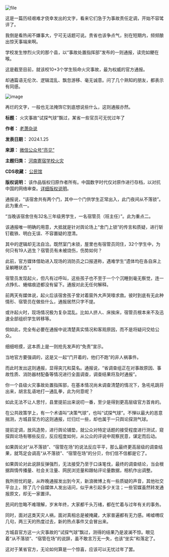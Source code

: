 ![file](https://chinadigitaltimes.net/chinese/files/2024/01/image-1706178441682.png)


这是一篇历经艰难才侥幸发出的文字，看来它们急于为事故责任定调，开始不容骘评了。


我倒是看热闹不嫌事大，宁可无话题可说。贵省也该争点气，别在短期内，频频酿出惊天事端来啊。


学校发生惨烈火灾的那个县，以“事故处置指挥部”发布的一则通报，读完如鲠在喉。


这是截至目前，就该校10+3个学生殒命火灾事故，最为权威的官方通报。


却通篇语无伦次、逻辑混乱、飘忽游移、毫无诚意。问了几个熟知的朋友，都表示有同感。


![image](https://chinadigitaltimes.net/chinese/files/2024/01/post-704498-65b238d81943e.png)


再烂的文字，一般也无法掩饰它到底想说些什么，这则通报亦然。




**标题：** 火灾事故“试探气球”飘过，某省一些官员可无忧过年了  

**作者：** [老萧杂说](https://chinadigitaltimes.net/space/老萧杂说)  

**发表日期：** 2024.1.25  

**来源：** [微信公众号“亮见”](https://web.archive.org/web/https://mp.weixin.qq.com/s/j7THw4fOJWswGPU6MqVzpg)  

**主题归类：** [河南寄宿学校火灾](https://chinadigitaltimes.net/space/河南寄宿学校火灾)  

**CDS收藏：** [公民馆](https://chinadigitaltimes.net/space/%E5%85%AC%E6%B0%91%E9%A6%86)  

**版权说明：** 该作品版权归原作者所有。中国数字时代仅对原作进行存档，以对抗中国的网络审查。[详细版权说明](https://chinadigitaltimes.net/chinese/copyright)。


通报说，“该宿舍共有两个门，其中一个门供学生正常出入，此门夜间从不落锁”。此为重点一。


“当晚该宿舍住有32名三年级男学生，一名宿管员（班主任）”。此为重点二。


该通报唯一明确的用意，大抵就是针对舆论场上“舍门上锁”的传言和质疑，进行斩钉截铁、明白无误、不容置疑的澄清。


其中的逻辑却无法自洽。既然室门未锁，屋里也有宿管员同住，32个学生中，为何只有19人逃生？宿管员有未被烧伤，伤势如何？


此前，官方媒体借助进入现场的消防员之口报道称，遇难学生“遗体均在各自床上呈躺睡状态”。


宿管员发现起火，但凡有过呼叫，这些孩子也不至于一个个沉睡到毫无察觉，连一点挣扎、蜷缩痕迹都没有留下。通报对此无任何解释。


前两天有媒体说，起火后该宿舍孩子曾对着窗外大声哭嚎求救。彼时到底有无此种情形、宿管员在做些什么，通报居然只字不提。


或许起火时，现场情况极为复杂混乱。比如人挤人、床挨床，宿管员根本来不及迅速全部组织学生转移等。


倘如此，完全有必要在通报中说清楚真实情况和客观原因，而不是将疑问交给公众。


细细咂摸，这本质上是一则抢先发声的“免责”宣示。


当地官方要强调的，这是又一起“门开着的，他们不跑”的非人祸事件。


而此时发出这则通报，显得突兀和莫名。通报说，“省调查组正在对事故原因、事故性质、消防器材配备等情况进行全面调查，调查结果将及时通报”。


你一个县级火灾事故处置指挥部，在基本情况尚未调查清楚的情况下，急吼吼跳将出来，胡言乱语地打一通乱拳，此为何意呢？


如此无法不让人思忖，县里提前出来说叨一番，至少是得到更高层级官方首肯的。


在公共政策学上，有一个术语叫“决策气球”，也叫“试探气球”。不惮以最大的恶意揣测，方城县官方的这则通报，烂归烂一些，却也属于一只舆论探测气球。


提前定调，放风造势，进行舆论铺垫，就公众对特定话题的接受程度进行测试，窥探舆论场有哪些反应，反应程度如何，从公众的评说中观察民意，谋定而后动。


如果舆论对“从不落锁”、“宿管在场”的说法反应平平，那么最终更高层级的调查结果，就笃定会调高“从不落锁”、“宿管在场”的分贝，你们信不信都是它了。


如果舆论对此说辞反弹强烈，无法接受乃至于口诛笔伐，最终的调查结论，当会根据舆情传播量、社会关注量、网民浏览量和跟帖评论量数据，相机作出调整。


我所担忧的是，从昨晚通报发出到今天，新浪微博上有一些质疑的声音，其他社交平台上，除了几个自媒体人发出诘问，似乎未引起多少关注；一些官媒虽然转发通报原文，却无一家置评。


民间的忽略不难理解，岁末年终，大家都千头万绪，都在忙着与过年有关的事务。


同时，面对这类天灾人祸，面对真相总是被掩藏，大家普遍都有无力感。唏嘘喟叹几句，两三天的热度过去，新的热点事件又会冒出来。


方城县官方这一火灾事故的“试探气球”飘过，测得的结果乃是波澜不惊。眼见着“从不落锁”、“宿管在场”的说辞，虽不敢言万无一失，也该“坐实”和落定了。


这对于某省官方，无论如何算是一个惊喜，应该可以无忧过年了罢。

